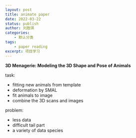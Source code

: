 ```yaml
---
layout: post 
title: animate paper
date: 2022-03-22
status: publish 
author: 刘胜琪 
categories:
    - 默认分类 
tags:
    - paper reading
excerpt: 项目学习
---
```


**3D Menagerie: Modeling the 3D Shape and Pose of Animals**

task:

- fitting new animals from template
- deformation by SMAL
- fit animals to image
- combine the 3D scans and images

problem:

- less data
- difficult tail part
- a variety of data species

